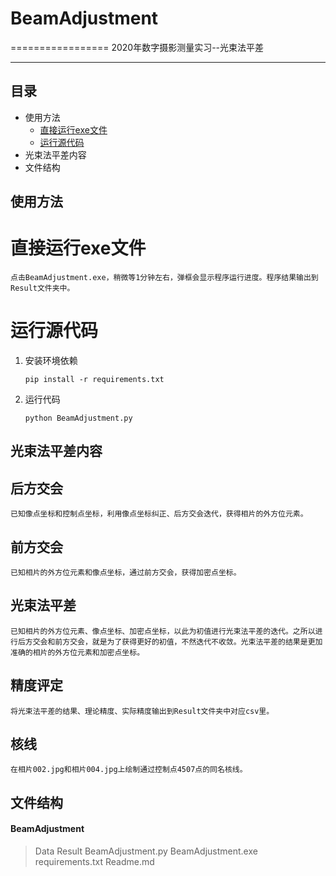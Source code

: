 # BeamAdjustment
=================
2020年数字摄影测量实习--光束法平差

****
## 目录
* 使用方法
    * [直接运行exe文件](#直接运行exe文件)
    * [运行源代码](#运行源代码)
* 光束法平差内容
* 文件结构

使用方法
------

# 直接运行exe文件 
    点击BeamAdjustment.exe，稍微等1分钟左右，弹框会显示程序运行进度。程序结果输出到Result文件夹中。
# 运行源代码 
1. 安装环境依赖
   ```shell
   pip install -r requirements.txt
   ```

2. 运行代码
    ```shell
    python BeamAdjustment.py
    ```

光束法平差内容
------
## 后方交会
    已知像点坐标和控制点坐标，利用像点坐标纠正、后方交会迭代，获得相片的外方位元素。
## 前方交会
    已知相片的外方位元素和像点坐标，通过前方交会，获得加密点坐标。
## 光束法平差
    已知相片的外方位元素、像点坐标、加密点坐标，以此为初值进行光束法平差的迭代。之所以进行后方交会和前方交会，就是为了获得更好的初值，不然迭代不收敛。光束法平差的结果是更加准确的相片的外方位元素和加密点坐标。
## 精度评定
    将光束法平差的结果、理论精度、实际精度输出到Result文件夹中对应csv里。
## 核线
    在相片002.jpg和相片004.jpg上绘制通过控制点4507点的同名核线。

文件结构
------
#### BeamAdjustment
> Data
> Result
> BeamAdjustment.py
> BeamAdjustment.exe
> requirements.txt
> Readme.md
